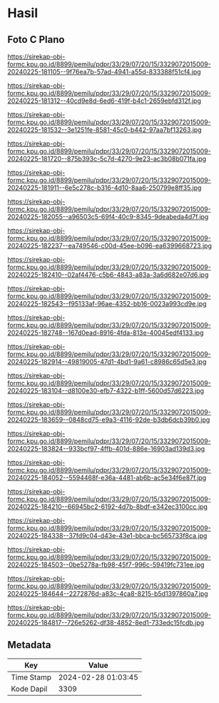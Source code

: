 # Hasil

## Foto C Plano

https://sirekap-obj-formc.kpu.go.id/8899/pemilu/pdpr/33/29/07/20/15/3329072015009-20240225-181105--9f76ea7b-57ad-4941-a55d-833388f51cf4.jpg

https://sirekap-obj-formc.kpu.go.id/8899/pemilu/pdpr/33/29/07/20/15/3329072015009-20240225-181312--40cd9e8d-6ed6-419f-b4c1-2659ebfd312f.jpg

https://sirekap-obj-formc.kpu.go.id/8899/pemilu/pdpr/33/29/07/20/15/3329072015009-20240225-181532--3e1251fe-8581-45c0-b442-97aa7bf13263.jpg

https://sirekap-obj-formc.kpu.go.id/8899/pemilu/pdpr/33/29/07/20/15/3329072015009-20240225-181720--875b393c-5c7d-4270-9e23-ac3b08b071fa.jpg

https://sirekap-obj-formc.kpu.go.id/8899/pemilu/pdpr/33/29/07/20/15/3329072015009-20240225-181911--6e5c278c-b316-4d10-8aa6-250799e8ff35.jpg

https://sirekap-obj-formc.kpu.go.id/8899/pemilu/pdpr/33/29/07/20/15/3329072015009-20240225-182055--a96503c5-69f4-40c9-8345-9deabeda4d7f.jpg

https://sirekap-obj-formc.kpu.go.id/8899/pemilu/pdpr/33/29/07/20/15/3329072015009-20240225-182237--ea749546-c00d-45ee-b096-ea6399668723.jpg

https://sirekap-obj-formc.kpu.go.id/8899/pemilu/pdpr/33/29/07/20/15/3329072015009-20240225-182410--02af4476-c5b6-4843-a83a-3a6d682e07d6.jpg

https://sirekap-obj-formc.kpu.go.id/8899/pemilu/pdpr/33/29/07/20/15/3329072015009-20240225-182543--f95133af-96ae-4352-bb16-0023a993cd9e.jpg

https://sirekap-obj-formc.kpu.go.id/8899/pemilu/pdpr/33/29/07/20/15/3329072015009-20240225-182748--167d0ead-8916-4fda-813e-40045edf4133.jpg

https://sirekap-obj-formc.kpu.go.id/8899/pemilu/pdpr/33/29/07/20/15/3329072015009-20240225-182914--49819005-47d1-4bd1-9a61-c8986c65d5e3.jpg

https://sirekap-obj-formc.kpu.go.id/8899/pemilu/pdpr/33/29/07/20/15/3329072015009-20240225-183104--d8100e30-efb7-4322-b1ff-5600d57d6223.jpg

https://sirekap-obj-formc.kpu.go.id/8899/pemilu/pdpr/33/29/07/20/15/3329072015009-20240225-183659--0848cd75-e9a3-4116-92de-b3db6dcb39b0.jpg

https://sirekap-obj-formc.kpu.go.id/8899/pemilu/pdpr/33/29/07/20/15/3329072015009-20240225-183824--933bcf97-4ffb-401d-886e-16903ad139d3.jpg

https://sirekap-obj-formc.kpu.go.id/8899/pemilu/pdpr/33/29/07/20/15/3329072015009-20240225-184052--5594468f-e36a-4481-ab6b-ac5e34f6e87f.jpg

https://sirekap-obj-formc.kpu.go.id/8899/pemilu/pdpr/33/29/07/20/15/3329072015009-20240225-184210--66945bc2-6192-4d7b-8bdf-e342ec3100cc.jpg

https://sirekap-obj-formc.kpu.go.id/8899/pemilu/pdpr/33/29/07/20/15/3329072015009-20240225-184338--37fd9c04-d43e-43e1-bbca-bc565733f8ca.jpg

https://sirekap-obj-formc.kpu.go.id/8899/pemilu/pdpr/33/29/07/20/15/3329072015009-20240225-184503--0be5278a-fb98-45f7-996c-59419fc731ee.jpg

https://sirekap-obj-formc.kpu.go.id/8899/pemilu/pdpr/33/29/07/20/15/3329072015009-20240225-184644--2272876d-a83c-4ca8-8215-b5d1397860a7.jpg

https://sirekap-obj-formc.kpu.go.id/8899/pemilu/pdpr/33/29/07/20/15/3329072015009-20240225-184817--726e5262-df38-4852-8ed1-733edc15fcdb.jpg


## Metadata

| Key        | Value               |
| ---------- | ------------------- |
| Time Stamp | 2024-02-28 01:03:45 |
| Kode Dapil | 3309                |



